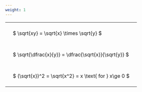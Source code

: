 ```yaml
---
weight: 1
---
```


<style type="text/css">
#T_51cb2 th.col_heading {
  text-align: left;
  font-size: 1em;
}
#T_51cb2 td {
  text-align: left;
  font-size: 1em;
  padding: 1.5em;
}
</style>
<table id="T_51cb2">
  <thead>
  </thead>
  <tbody>
    <tr>
      <td id="T_51cb2_row0_col0" class="data row0 col0" >$ \sqrt{xy} = \sqrt{x} \times \sqrt{y} $</td>
    </tr>
    <tr>
      <td id="T_51cb2_row1_col0" class="data row1 col0" >$ \sqrt{\dfrac{x}{y}} = \dfrac{\sqrt{x}}{\sqrt{y}} $</td>
    </tr>
    <tr>
      <td id="T_51cb2_row2_col0" class="data row2 col0" >$ (\sqrt{x})^2 = \sqrt{x^2} = x \text{ for } x\ge 0 $</td>
    </tr>
  </tbody>
</table>
